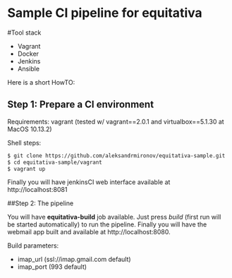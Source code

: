 # Sample CI pipeline for equitativa

#Tool stack

* Vagrant
* Docker
* Jenkins
* Ansible

Here is a short HowTO:

## Step 1: Prepare a CI environment

Requirements: vagrant (tested w/ vagrant==2.0.1 and virtualbox==5.1.30 at MacOS 10.13.2)

Shell steps:

```bash
$ git clone https://github.com/aleksandrmironov/equitativa-sample.git
$ cd equitativa-sample/vagrant 
$ vagrant up
```

Finally you will have jenkinsCI web interface available at http://localhost:8081

##Step 2: The pipeline

You will have **equitativa-build** job available. Just press *build* (first run will be started automatically) to run the pipeline. Finally you will have the webmail app built and
available at http://localhost:8080.

Build parameters:
* imap_url (ssl://imap.gmail.com default)
* imap_port (993 default)
